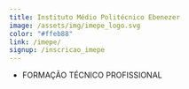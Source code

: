 ```yaml
---
title: Instituto Médio Politécnico Ebenezer
image: /assets/img/imepe_logo.svg
color: "#ffeb88"
link: /imepe/
signup: /inscricao_imepe
---
```


- FORMAÇÃO TÉCNICO PROFISSIONAL